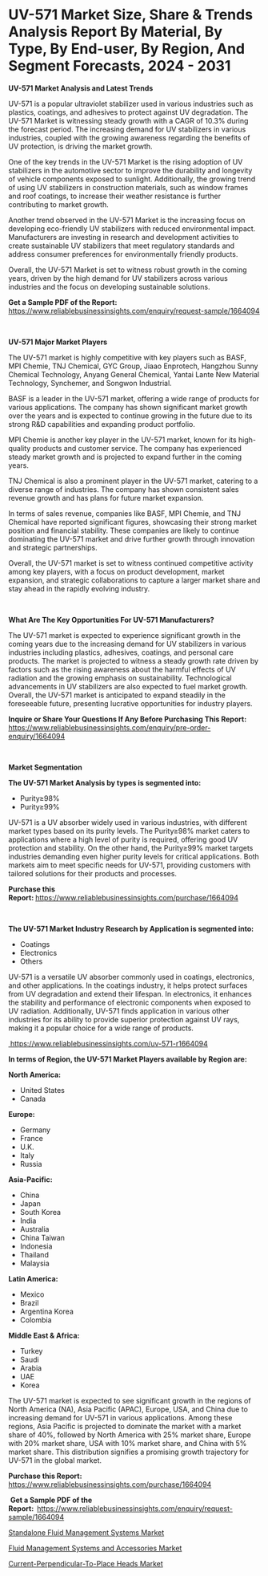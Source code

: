 <p><h1>UV-571 Market Size, Share & Trends Analysis Report By Material, By Type, By End-user, By Region, And Segment Forecasts, 2024 - 2031</h1></p><p><strong>UV-571 Market Analysis and Latest Trends</strong></p>
<p><p>UV-571 is a popular ultraviolet stabilizer used in various industries such as plastics, coatings, and adhesives to protect against UV degradation. The UV-571 Market is witnessing steady growth with a CAGR of 10.3% during the forecast period. The increasing demand for UV stabilizers in various industries, coupled with the growing awareness regarding the benefits of UV protection, is driving the market growth.</p><p>One of the key trends in the UV-571 Market is the rising adoption of UV stabilizers in the automotive sector to improve the durability and longevity of vehicle components exposed to sunlight. Additionally, the growing trend of using UV stabilizers in construction materials, such as window frames and roof coatings, to increase their weather resistance is further contributing to market growth.</p><p>Another trend observed in the UV-571 Market is the increasing focus on developing eco-friendly UV stabilizers with reduced environmental impact. Manufacturers are investing in research and development activities to create sustainable UV stabilizers that meet regulatory standards and address consumer preferences for environmentally friendly products.</p><p>Overall, the UV-571 Market is set to witness robust growth in the coming years, driven by the high demand for UV stabilizers across various industries and the focus on developing sustainable solutions.</p></p>
<p><strong>Get a Sample PDF of the Report:&nbsp;</strong> <a href="https://www.reliablebusinessinsights.com/enquiry/request-sample/1664094">https://www.reliablebusinessinsights.com/enquiry/request-sample/1664094</a></p>
<p>&nbsp;</p>
<p><strong>UV-571 Major Market Players</strong></p>
<p><p>The UV-571 market is highly competitive with key players such as BASF, MPI Chemie, TNJ Chemical, GYC Group, Jiaao Enprotech, Hangzhou Sunny Chemical Technology, Anyang General Chemical, Yantai Lante New Material Technology, Synchemer, and Songwon Industrial. </p><p>BASF is a leader in the UV-571 market, offering a wide range of products for various applications. The company has shown significant market growth over the years and is expected to continue growing in the future due to its strong R&D capabilities and expanding product portfolio.</p><p>MPI Chemie is another key player in the UV-571 market, known for its high-quality products and customer service. The company has experienced steady market growth and is projected to expand further in the coming years.</p><p>TNJ Chemical is also a prominent player in the UV-571 market, catering to a diverse range of industries. The company has shown consistent sales revenue growth and has plans for future market expansion.</p><p>In terms of sales revenue, companies like BASF, MPI Chemie, and TNJ Chemical have reported significant figures, showcasing their strong market position and financial stability. These companies are likely to continue dominating the UV-571 market and drive further growth through innovation and strategic partnerships.</p><p>Overall, the UV-571 market is set to witness continued competitive activity among key players, with a focus on product development, market expansion, and strategic collaborations to capture a larger market share and stay ahead in the rapidly evolving industry.</p></p>
<p>&nbsp;</p>
<p><strong>What Are The Key Opportunities For UV-571 Manufacturers?</strong></p>
<p><p>The UV-571 market is expected to experience significant growth in the coming years due to the increasing demand for UV stabilizers in various industries including plastics, adhesives, coatings, and personal care products. The market is projected to witness a steady growth rate driven by factors such as the rising awareness about the harmful effects of UV radiation and the growing emphasis on sustainability. Technological advancements in UV stabilizers are also expected to fuel market growth. Overall, the UV-571 market is anticipated to expand steadily in the foreseeable future, presenting lucrative opportunities for industry players.</p></p>
<p><strong>Inquire or Share Your Questions If Any Before Purchasing This Report:</strong> <a href="https://www.reliablebusinessinsights.com/enquiry/pre-order-enquiry/1664094">https://www.reliablebusinessinsights.com/enquiry/pre-order-enquiry/1664094</a></p>
<p>&nbsp;</p>
<p><strong>Market Segmentation</strong></p>
<p><strong>The UV-571 Market Analysis by types is segmented into:</strong></p>
<p><ul><li>Purity≥98%</li><li>Purity≥99%</li></ul></p>
<p><p>UV-571 is a UV absorber widely used in various industries, with different market types based on its purity levels. The Purity≥98% market caters to applications where a high level of purity is required, offering good UV protection and stability. On the other hand, the Purity≥99% market targets industries demanding even higher purity levels for critical applications. Both markets aim to meet specific needs for UV-571, providing customers with tailored solutions for their products and processes.</p></p>
<p><strong>Purchase this Report:&nbsp;</strong><a href="https://www.reliablebusinessinsights.com/purchase/1664094">https://www.reliablebusinessinsights.com/purchase/1664094</a></p>
<p>&nbsp;</p>
<p><strong>The UV-571 Market Industry Research by Application is segmented into:</strong></p>
<p><ul><li>Coatings</li><li>Electronics</li><li>Others</li></ul></p>
<p><p>UV-571 is a versatile UV absorber commonly used in coatings, electronics, and other applications. In the coatings industry, it helps protect surfaces from UV degradation and extend their lifespan. In electronics, it enhances the stability and performance of electronic components when exposed to UV radiation. Additionally, UV-571 finds application in various other industries for its ability to provide superior protection against UV rays, making it a popular choice for a wide range of products.</p></p>
<p><a href="https://www.reliablebusinessinsights.com/uv-571-r1664094">&nbsp;https://www.reliablebusinessinsights.com/uv-571-r1664094</a></p>
<p><strong>In terms of Region, the UV-571 Market Players available by Region are:</strong></p>
<p>
    <p> <strong> North America: </strong>
        <ul>
            <li>United States</li>
            <li>Canada</li>
        </ul>
        </p> 
    <p> <strong> Europe: </strong>
        <ul>
            <li>Germany</li>
            <li>France</li>
            <li>U.K.</li>
            <li>Italy</li>
            <li>Russia</li>
        </ul>
        </p> 
    <p> <strong> Asia-Pacific: </strong>
        <ul>
            <li>China</li>
            <li>Japan</li>
            <li>South Korea</li>
            <li>India</li>
            <li>Australia</li>
            <li>China Taiwan</li>
            <li>Indonesia</li>
            <li>Thailand</li>
            <li>Malaysia</li>
        </ul>
        </p> 
    <p> <strong> Latin America: </strong>
        <ul>
            <li>Mexico</li>
            <li>Brazil</li>
            <li>Argentina Korea</li>
            <li>Colombia</li>
        </ul>
        </p> 
    <p> <strong> Middle East & Africa: </strong>
        <ul>
            <li>Turkey</li>
            <li>Saudi</li>
            <li>Arabia</li>
            <li>UAE</li>
            <li>Korea</li>
        </ul>
    </p>
    </p>
<p><p>The UV-571 market is expected to see significant growth in the regions of North America (NA), Asia Pacific (APAC), Europe, USA, and China due to increasing demand for UV-571 in various applications. Among these regions, Asia Pacific is projected to dominate the market with a market share of 40%, followed by North America with 25% market share, Europe with 20% market share, USA with 10% market share, and China with 5% market share. This distribution signifies a promising growth trajectory for UV-571 in the global market.</p></p>
<p><strong>Purchase this Report: </strong><a href="https://www.reliablebusinessinsights.com/purchase/1664094">https://www.reliablebusinessinsights.com/purchase/1664094</a></p>
<p>&nbsp;<strong>Get a Sample PDF of the Report:&nbsp;&nbsp;</strong><a href="https://www.reliablebusinessinsights.com/enquiry/request-sample/1664094">https://www.reliablebusinessinsights.com/enquiry/request-sample/1664094</a></p>
<p><strong></strong></p>
<p><p><a href="https://github.com/BerryGuann/Market-Research-Report-List-1/blob/main/standalone-fluid-management-systems-market.md">Standalone Fluid Management Systems Market</a></p><p><a href="https://github.com/beauBlock13/Market-Research-Report-List-1/blob/main/fluid-management-systems-and-accessories-market.md">Fluid Management Systems and Accessories Market</a></p><p><a href="https://github.com/annerides/Market-Research-Report-List-1/blob/main/current-perpendicular-to-place-heads-market.md">Current-Perpendicular-To-Place Heads Market</a></p></p>